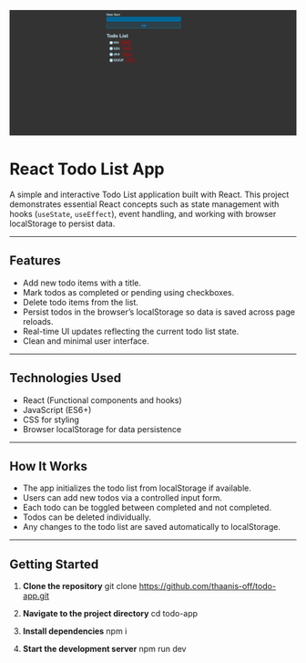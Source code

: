 !["todo-app"](./src/assets/preview.png)

# React Todo List App

A simple and interactive Todo List application built with React. This project demonstrates essential React concepts such as state management with hooks (`useState`, `useEffect`), event handling, and working with browser localStorage to persist data.

---

## Features

- Add new todo items with a title.
- Mark todos as completed or pending using checkboxes.
- Delete todo items from the list.
- Persist todos in the browser’s localStorage so data is saved across page reloads.
- Real-time UI updates reflecting the current todo list state.
- Clean and minimal user interface.

---

## Technologies Used

- React (Functional components and hooks)
- JavaScript (ES6+)
- CSS for styling
- Browser localStorage for data persistence

---

## How It Works

- The app initializes the todo list from localStorage if available.
- Users can add new todos via a controlled input form.
- Each todo can be toggled between completed and not completed.
- Todos can be deleted individually.
- Any changes to the todo list are saved automatically to localStorage.

---

## Getting Started

1. **Clone the repository**
git clone https://github.com/thaanis-off/todo-app.git

2. **Navigate to the project directory**
cd todo-app

3. **Install dependencies**
npm i

4. **Start the development server**
npm run dev



